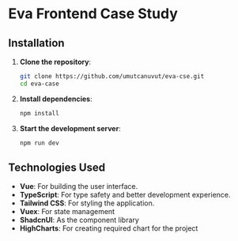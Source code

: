 # Eva Frontend Case Study

## Installation

1. **Clone the repository**:

   ```bash
   git clone https://github.com/umutcanuvut/eva-cse.git
   cd eva-case
   ```

2. **Install dependencies**:

   ```bash
   npm install
   ```

3. **Start the development server**:

   ```bash
   npm run dev
   ```

## Technologies Used

- **Vue**: For building the user interface.
- **TypeScript**: For type safety and better development experience.
- **Tailwind CSS**: For styling the application.
- **Vuex**: For state management
- **ShadcnUI**: As the component library
- **HighCharts**: For creating required chart for the project
